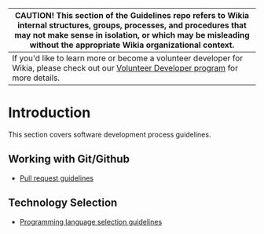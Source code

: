 |**CAUTION!** This section of the Guidelines repo refers to Wikia internal structures, groups, processes, and procedures that may not make sense in isolation, or which may be misleading without the appropriate Wikia organizational context.|
| -- |
| If you'd like to learn more or become a volunteer developer for Wikia, please check out our [Volunteer Developer program](http://dev.wikia.com/wiki/Volunteer_Developers) for more details. |

# Introduction

This section covers software development process guidelines.

## Working with Git/Github

  * [Pull request guidelines](PullRequests.md)

## Technology Selection

  * [Programming language selection guidelines](ProgrammingLanguageSelection.md)
